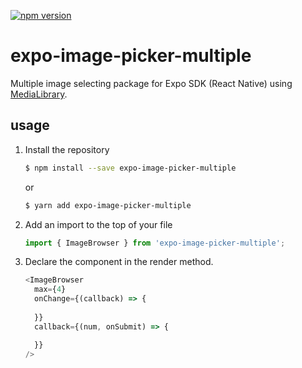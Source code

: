 [![npm version](https://badge.fury.io/js/expo-image-picker-multiple.svg)](https://badge.fury.io/js/expo-multiple-media-imagepicker)

# expo-image-picker-multiple

Multiple image selecting package for Expo SDK (React Native) using [MediaLibrary](https://docs.expo.io/versions/latest/sdk/media-library).

## usage
1. Install the repository
    ```bash
    $ npm install --save expo-image-picker-multiple
    ```
    or
    ```bash
    $ yarn add expo-image-picker-multiple
    ```
2. Add an import to the top of your file
    ```js
    import { ImageBrowser } from 'expo-image-picker-multiple';
    ```
3. Declare the component in the render method.
    ```js
    <ImageBrowser
      max={4}
      onChange={(callback) => {
        
      }}
      callback={(num, onSubmit) => {

      }}
    />
    ```